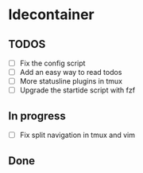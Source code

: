 # Idecontainer

## TODOS

- [ ] Fix the config script
- [ ] Add an easy way to read todos
- [ ] More statusline plugins in tmux
- [ ] Upgrade the startide script with fzf

## In progress

- [ ] Fix split navigation in tmux and vim

## Done
